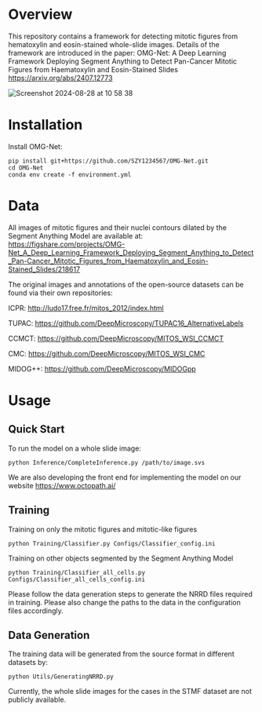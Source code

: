 # Overview

This repository contains a framework for detecting mitotic figures from hematoxylin and eosin-stained whole-slide images. Details of the framework are introduced in the paper: OMG-Net: A Deep Learning Framework Deploying Segment Anything to Detect Pan-Cancer Mitotic Figures from Haematoxylin and Eosin-Stained Slides https://arxiv.org/abs/2407.12773

![Screenshot 2024-08-28 at 10 58 38](https://github.com/user-attachments/assets/100f5359-e1ba-46be-8d3b-f470b664a530)


# Installation

Install OMG-Net:

```
pip install git+https://github.com/SZY1234567/OMG-Net.git
cd OMG-Net
conda env create -f environment.yml
```

# Data
All images of mitotic figures and their nuclei contours dilated by the Segment Anything Model are available at:
https://figshare.com/projects/OMG-Net_A_Deep_Learning_Framework_Deploying_Segment_Anything_to_Detect_Pan-Cancer_Mitotic_Figures_from_Haematoxylin_and_Eosin-Stained_Slides/218617

The original images and annotations of the open-source datasets can be found via their own repositories:

ICPR: http://ludo17.free.fr/mitos_2012/index.html

TUPAC: https://github.com/DeepMicroscopy/TUPAC16_AlternativeLabels

CCMCT: https://github.com/DeepMicroscopy/MITOS_WSI_CCMCT

CMC: https://github.com/DeepMicroscopy/MITOS_WSI_CMC

MIDOG++: https://github.com/DeepMicroscopy/MIDOGpp 



# Usage
## Quick Start
To run the model on a whole slide image:
```
python Inference/CompleteInference.py /path/to/image.svs
```
We are also developing the front end for implementing the model on our website https://www.octopath.ai/
## Training 
Training on only the mitotic figures and mitotic-like figures
```
python Training/Classifier.py Configs/Classifier_config.ini
```
Training on other objects segmented by the Segment Anything Model
```
python Training/Classifier_all_cells.py Configs/Classifier_all_cells_config.ini
```

Please follow the data generation steps to generate the NRRD files required in training. 
Please also change the paths to the data in the configuration files accordingly.

## Data Generation
The training data will be generated from the source format in different datasets by:
```
python Utils/GeneratingNRRD.py
```
Currently, the whole slide images for the cases in the STMF dataset are not publicly available. 

